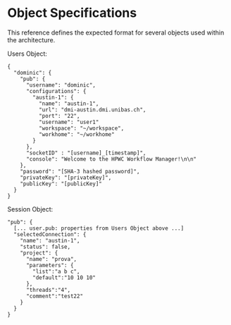 Object Specifications
=====================

This reference defines the expected format for several objects used within the architecture.

Users Object:

    {
      "dominic": {
        "pub": {
          "username": "dominic",
          "configurations": {
            "austin-1": {
              "name": "austin-1",
              "url": "dmi-austin.dmi.unibas.ch",
              "port": "22",
              "username": "user1"
              "workspace": "~/workspace",
              "workhome": "~/workhome"
            }
          },
          "socketID" : "[username]_[timestamp]",
          "console": "Welcome to the HPWC Workflow Manager!\n\n"
        },
        "password": "[SHA-3 hashed password]",
        "privateKey": "[privateKey]",
        "publicKey": "[publicKey]"
      }
    }


Session Object:

    "pub": {
      [... user.pub: properties from Users Object above ...]
      "selectedConnection": {
        "name": "austin-1",
        "status": false,
        "project": {
          "name": "prova",
          "parameters": {
            "list":"a b c",
            "default":"10 10 10"
          },
          "threads":"4",
          "comment":"test22"
        }
      }
    }